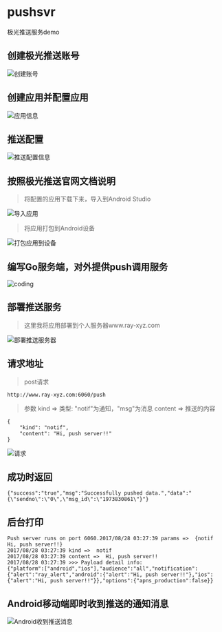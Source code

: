 # pushsvr
极光推送服务demo

## 创建极光推送账号
![创建账号](https://raywangblog.files.wordpress.com/2017/08/jgpush-account.png)

## 创建应用并配置应用
![应用信息](https://raywangblog.files.wordpress.com/2017/08/jgpush-app-info.png)

## 推送配置
![推送配置信息](https://raywangblog.files.wordpress.com/2017/08/jgpush-app-push-settings.png)

## 按照极光推送官网文档说明
> 将配置的应用下载下来，导入到Android Studio

![导入应用](https://raywangblog.files.wordpress.com/2017/08/import-module.png)

> 将应用打包到Android设备

![打包应用到设备](https://raywangblog.files.wordpress.com/2017/08/install-app-to-android-device.png)

## 编写Go服务端，对外提供push调用服务
![coding](https://raywangblog.files.wordpress.com/2017/08/jgpush-coding.png)

## 部署推送服务
> 这里我将应用部署到个人服务器www.ray-xyz.com

![部署推送服务器](https://raywangblog.files.wordpress.com/2017/08/jgpush-deploy-push-server.png)

## 请求地址
> post请求
```
http://www.ray-xyz.com:6060/push
```
> 参数
kind => 类型: "notif"为通知，"msg"为消息
content => 推送的内容
```
{
	"kind": "notif",
	"content": "Hi, push server!!"
}
```
![请求](https://raywangblog.files.wordpress.com/2017/08/jgpush-request.png)
## 成功时返回
```
{"success":"true","msg":"Successfully pushed data.","data":"{\"sendno\":\"0\",\"msg_id\":\"1973830861\"}"}
```
## 后台打印
```
Push server runs on port 6060.2017/08/28 03:27:39 params =>  {notif Hi, push server!!}
2017/08/28 03:27:39 kind =>  notif
2017/08/28 03:27:39 content =>  Hi, push server!!
2017/08/28 03:27:39 >>> Payload detail info:
{"platform":["android","ios"],"audience":"all","notification":{"alert":"ray_alert","android":{"alert":"Hi, push server!!"},"ios":{"alert":"Hi, push server!!"}},"options":{"apns_production":false}}
```
## Android移动端即时收到推送的通知消息
![Android收到推送消息](https://raywangblog.files.wordpress.com/2017/08/jgpush-success.png)
